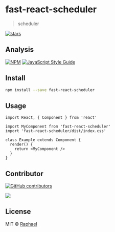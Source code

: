 # fast-react-scheduler


> scheduler
> 
[![stars](https://img.shields.io/github/stars/r-squared-v/fast-react-scheduler?style=social)](https://github.com/r-squared-v/fast-react-scheduler/stargazers)

## Analysis

[![NPM](https://img.shields.io/npm/v/fast-react-scheduler.svg)](https://www.npmjs.com/package/fast-react-scheduler) [![JavaScript Style Guide](https://img.shields.io/badge/code_style-standard-brightgreen.svg)](https://standardjs.com)

## Install

```bash
npm install --save fast-react-scheduler
```

## Usage

```tsx
import React, { Component } from 'react'

import MyComponent from 'fast-react-scheduler'
import 'fast-react-scheduler/dist/index.css'

class Example extends Component {
  render() {
    return <MyComponent />
  }
}
```


## Contributor
[![GitHub contributors](https://img.shields.io/github/contributors/r-squared-v/fast-react-scheduler)](https://github.com/r-squared-v/fast-react-scheduler/graphs/contributors)

<a href = "https://github.com/r-squared-v/fast-react-scheduler/graphs/contributors">
<img src = "https://contrib.rocks/image?repo=r-squared-v/fast-react-scheduler" />
</a>

## License

MIT © [Raphael](https://github.com/Raphael)
